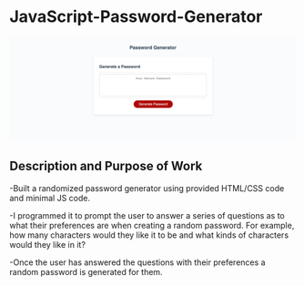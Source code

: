 # JavaScript-Password-Generator

![screenshot of webpage](assets/images/JS-Password-Generator-Screenshot.png)




## Description and Purpose of Work

-Built a randomized password generator using provided HTML/CSS code and minimal JS code.

-I programmed it to prompt the user to answer a series of questions as to what their preferences are when creating a random password. For example, how many characters would they like it to be and what kinds of characters would they like in it?

-Once the user has answered the questions with their preferences a random password is generated for them. 